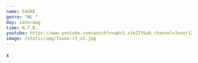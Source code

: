 ```yaml
---
name: FASKE
genre: "NL "
day: zaterdag
time: N.T.B.
youtube: https://www.youtube.com/watch?v=qAcS_z1eZIY&ab_channel=3voor12
image: /static/img/faske-lf_v2.jpg
---
```

x